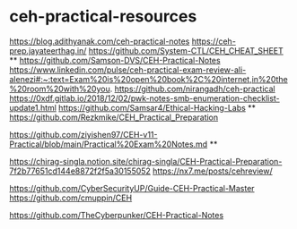 # ceh-practical-resources
https://blog.adithyanak.com/ceh-practical-notes
https://ceh-prep.jayateerthag.in/
https://github.com/System-CTL/CEH_CHEAT_SHEET **
https://github.com/Samson-DVS/CEH-Practical-Notes
https://www.linkedin.com/pulse/ceh-practical-exam-review-ali-alenezi#:~:text=Exam%20is%20open%20book%2C%20internet,in%20the%20room%20with%20you.
https://github.com/nirangadh/ceh-practical
https://0xdf.gitlab.io/2018/12/02/pwk-notes-smb-enumeration-checklist-update1.html
https://github.com/Samsar4/Ethical-Hacking-Labs **
https://github.com/Rezkmike/CEH_Practical_Preparation

https://github.com/ziyishen97/CEH-v11-Practical/blob/main/Practical%20Exam%20Notes.md **

https://chirag-singla.notion.site/chirag-singla/CEH-Practical-Preparation-7f2b77651cd144e8872f2f5a30155052
https://nx7.me/posts/cehreview/

https://github.com/CyberSecurityUP/Guide-CEH-Practical-Master
https://github.com/cmuppin/CEH

https://github.com/TheCyberpunker/CEH-Practical-Notes
